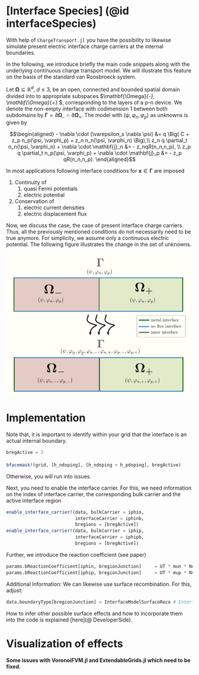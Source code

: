 [Interface Species] (@id interfaceSpecies)
================================

With help of `ChargeTransport.jl` you have the possibility to likewise simulate present electric
interface charge carriers at the internal boundaries.

In the following, we introduce briefly the main code snippets along with the underlying continuous
charge transport model. We will illustrate this feature on the basis of the standard van Roosbroeck system.

Let $\mathbf{\Omega} \subseteq \mathbb{R}^d$,
$d \leq 3$, be an open, connected and bounded spatial domain divided into to appropriate subspaces $\mathbf{\Omega}_{-}, \mathbf{\Omega}_{+} $, corresponding to the layers of a p-n device.
We denote the non-empty interface with codimension $1$ between both subdomains by
$\mathbf{\Gamma} = \partial \mathbf{\Omega}_{-} \cap \partial \mathbf{\Omega}_{+}$.
The model with $(\psi, \varphi_n, \varphi_p)$ as unknowns is given by

```math
\begin{aligned}
	- \nabla \cdot (\varepsilon_s \nabla \psi) &= q \Big( C + z_p n_p(\psi, \varphi_p) + z_n n_n(\psi, \varphi_n) \Big),\\
	z_n q \partial_t n_n(\psi, \varphi_n) + \nabla \cdot \mathbf{j}_n &= - z_nqR(n_n,n_p), \\
	z_p q \partial_t n_p(\psi, \varphi_p) + \nabla \cdot \mathbf{j}_p &= - z_p qR(n_n,n_p).
\end{aligned}
```
In most applications following interface conditions for $\mathbf{x} \in \mathbf{\Gamma}$ are imposed

1. Continuity of
    1. quasi Fermi potentials
    2. electric potential
2. Conservation of
    1. electric current densities
    2. electric displacement flux

Now, we discuss the case, the case of present interface charge carriers. Thus, all the previously mentioned conditions do not necessarily need to be true anymore.
For simplicity, we assume only a continuous electric potential.
The following figure illustrates the change in the set of unknowns.

![Interface Model code structure](images/interface-model-schematics.png)


Implementation
================================


Note that, it is important to identify within your grid that the interface is an actual internal boundary.

```julia
bregActive = 3

bfacemask!(grid, [h_ndoping], [h_ndoping + h_pdoping], bregActive)

```
Otherwise, you will run into issues.


Next, you need to enable the interface carrier. For this, we need information on the index of interface carrier, the corresponding bulk carrier and the active interface region

```julia
enable_interface_carrier!(data, bulkCarrier = iphin,
                          interfaceCarrier = iphinb,
                          bregions = [bregActive])
enable_interface_carrier!(data, bulkCarrier = iphip,
                          interfaceCarrier = iphipb,
                          bregions = [bregActive])
```

Further, we introduce the reaction coefficient (see paper)

```julia
params.bReactionCoefficient[iphin, bregionJunction]     = UT * mun * Nc/d
params.bReactionCoefficient[iphip, bregionJunction]     = UT * mup * Nv/d
```

Additional Information:
We can likewise use surface recombination. For this, adjust:

```julia
data.boundaryType[bregionJunction] = InterfaceModelSurfaceReco # InterfaceModelNone
```

How to infer other possible surface effects and how to incorporate them into the code is explained [here](@ DeveloperSide).



Visualization of effects
================================

**Some issues with VoronoiFVM.jl and ExtendableGrids.jl which need to be fixed.**
